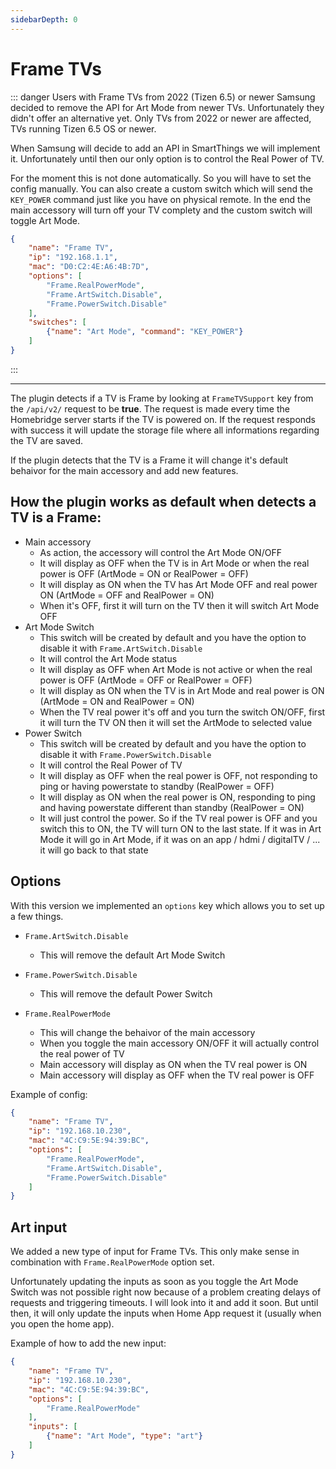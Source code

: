 ```yaml
---
sidebarDepth: 0
---
```


# Frame TVs

::: danger Users with Frame TVs from 2022 (Tizen 6.5) or newer
Samsung decided to remove the API for Art Mode from newer TVs. Unfortunately they didn't offer an alternative yet. Only TVs from 2022 or newer are affected, TVs running Tizen 6.5 OS or newer.

When Samsung will decide to add an API in SmartThings we will implement it. Unfortunately until then our only option is to control the Real Power of TV.

For the moment this is not done automatically. So you will have to set the config manually. You can also create a custom switch which will send the `KEY_POWER` command just like you have on physical remote. In the end the main accessory will turn off your TV complety and the custom switch will toggle Art Mode.

``` json
{
    "name": "Frame TV",
    "ip": "192.168.1.1",
    "mac": "D0:C2:4E:A6:4B:7D",
    "options": [
        "Frame.RealPowerMode",
        "Frame.ArtSwitch.Disable",
        "Frame.PowerSwitch.Disable"
    ],
    "switches": [
        {"name": "Art Mode", "command": "KEY_POWER"}
    ]    
}
```
:::

***

The plugin detects if a TV is Frame by looking at `FrameTVSupport` key from the `/api/v2/` request to be **true**. The request is made every time the Homebridge server starts if the TV is powered on. If the request responds with success it will update the storage file where all informations regarding the TV are saved.

If the plugin detects that the TV is a Frame it will change it's default behaivor for the main accessory and add new features.

## How the plugin works as default when detects a TV is a Frame:

- Main accessory
    * As action, the accessory will control the Art Mode ON/OFF
    * It will display as OFF when the TV is in Art Mode or when the real power is OFF (ArtMode = ON or RealPower = OFF)
    * It will display as ON when the TV has Art Mode OFF and real power ON (ArtMode = OFF and RealPower = ON)
    * When it's OFF, first it will turn on the TV then it will switch Art Mode OFF
- Art Mode Switch
    * This switch will be created by default and you have the option to disable it with `Frame.ArtSwitch.Disable`
    * It will control the Art Mode status
    * It will display as OFF when Art Mode is not active or when the real power is OFF (ArtMode = OFF or RealPower = OFF)
    * It will display as ON when the TV is in Art Mode and real power is ON (ArtMode = ON and RealPower = ON)
    * When the TV real power it's off and you turn the switch ON/OFF, first it will turn the TV ON then it will set the ArtMode to selected value
- Power Switch
    * This switch will be created by default and you have the option to disable it with `Frame.PowerSwitch.Disable`
    * It will control the Real Power of TV
    * It will display as OFF when the real power is OFF, not responding to ping or having powerstate to standby (RealPower = OFF)
    * It will display as ON when the real power is ON, responding to ping and having powerstate different than standby (RealPower = ON)
    * It will just control the power. So if the TV real power is OFF and you switch this to ON, the TV will turn ON to the last state. If it was in Art Mode it will go in Art Mode, if it was on an app / hdmi / digitalTV / ... it will go back to that state

## Options

With this version we implemented an `options` key which allows you to set up a few things.

- `Frame.ArtSwitch.Disable`
    * This will remove the default Art Mode Switch

- `Frame.PowerSwitch.Disable`
    * This will remove the default Power Switch

- `Frame.RealPowerMode`
    * This will change the behaivor of the main accessory
    * When you toggle the main accessory ON/OFF it will actually control the real power of TV
    * Main accessory will display as ON when the TV real power is ON
    * Main accessory will display as OFF when the TV real power is OFF

Example of config:
``` json
{
    "name": "Frame TV",
    "ip": "192.168.10.230",
    "mac": "4C:C9:5E:94:39:BC",
    "options": [
        "Frame.RealPowerMode",
        "Frame.ArtSwitch.Disable",
        "Frame.PowerSwitch.Disable"
    ]
}
```

## Art input

We added a new type of input for Frame TVs. This only make sense in combination with `Frame.RealPowerMode` option set.

Unfortunately updating the inputs as soon as you toggle the Art Mode Switch was not possible right now because of a problem creating delays of requests and triggering timeouts.
I will look into it and add it soon. But until then, it will only update the inputs when Home App request it (usually when you open the home app).

Example of how to add the new input:
``` json
{
    "name": "Frame TV",
    "ip": "192.168.10.230",
    "mac": "4C:C9:5E:94:39:BC",
    "options": [
        "Frame.RealPowerMode"
    ],
    "inputs": [
        {"name": "Art Mode", "type": "art"}
    ]
}
```